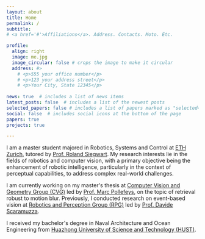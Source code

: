 ```yaml
---
layout: about
title: Home
permalink: /
subtitle:
# <a href='#'>Affiliations</a>. Address. Contacts. Moto. Etc.

profile:
  align: right
  image: me.jpg
  image_circular: false # crops the image to make it circular
  address: #>
    # <p>555 your office number</p>
    # <p>123 your address street</p>
    # <p>Your City, State 12345</p>
    
news: true  # includes a list of news items
latest_posts: false  # includes a list of the newest posts
selected_papers: false # includes a list of papers marked as "selected={true}"
social: false  # includes social icons at the bottom of the page 
papers: true
projects: true

---
```

I am a master student majored in Robotics, Systems and Control at [ETH Zurich](https://ethz.ch/en.html), tutored by [Prof. Roland Siegwart](https://asl.ethz.ch/the-lab/people/person-detail.Mjk5ODE=.TGlzdC8yMDI4LDEyMDExMzk5Mjg=.html). My research interests lie in the fields of robotics and computer vision, with a primary objective being the enhancement of robotic intelligence, particularly in the context of perceptual capabilities, to address complex real-world challenges.

I am currently working on my master's thesis at  [Computer Vision and Geometry Group (CVG)](https://cvg.ethz.ch/) led by [Prof. Marc Pollefeys](https://people.inf.ethz.ch/marc.pollefeys/), on the topic of retrieval robust to motion blur. Previously, I conducted research on event-based vision at [Robotics and Perception Group (RPG)](https://rpg.ifi.uzh.ch/index.html) led by [Prof. Davide Scaramuzza](https://rpg.ifi.uzh.ch/people_scaramuzza.html).

I received my bachelor's degree in Naval Architecture and Ocean Engineering from [Huazhong University of Science and Technology (HUST)](https://english.hust.edu.cn/).

<!-- I had research experience 
Write your biography here. Tell the world about yourself. Link to your favorite [subreddit](http://reddit.com). You can put a picture in, too. The code is already in, just name your picture `prof_pic.jpg` and put it in the `img/` folder. -->

<!-- Put your address / P.O. box / other info right below your picture. You can also disable any of these elements by editing `profile` property of the YAML header of your `_pages/about.md`. Edit `_bibliography/papers.bib` and Jekyll will render your [publications page](/al-folio/publications/) automatically. -->

<!-- Link to your social media connections, too. This theme is set up to use [Font Awesome icons](http://fortawesome.github.io/Font-Awesome/) and [Academicons](https://jpswalsh.github.io/academicons/), like the ones below. Add your Facebook, Twitter, LinkedIn, Google Scholar, or just disable all of them. -->
